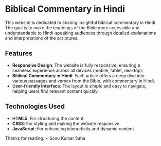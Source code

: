 # Biblical Commentary in Hindi

This website is dedicated to sharing insightful biblical commentary in Hindi. The goal is to make the teachings of the Bible more accessible and understandable to Hindi-speaking audiences through detailed explanations and interpretations of the scriptures.

## Features

- **Responsive Design**: The website is fully responsive, ensuring a seamless experience across all devices (mobile, tablet, desktop).
- **Biblical Commentary in Hindi**: Each article offers a deep dive into various passages and verses from the Bible, with commentary in Hindi.
- **User-friendly Interface**: The layout is simple and easy to navigate, helping users find relevant content quickly.

## Technologies Used

- **HTML5**: For structuring the content.
- **CSS3**: For styling and making the website responsive.
- **JavaScript**: For enhancing interactivity and dynamic content.


Thanks for reading.
~ Sonu Kumar Saha